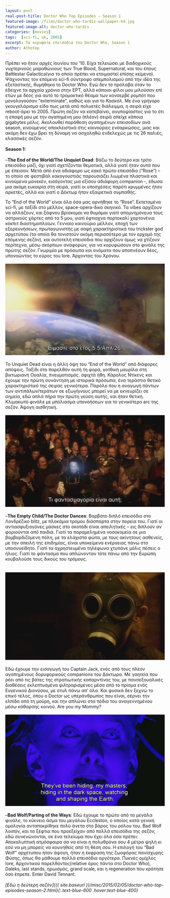 ```yaml
---
layout: post
real-post-title: Doctor Who Top Episodes – Season 1
featured-image: /films/doctor-who-tardis-wallpaper-hd.jpg
featured-image-alt: doctor-who-tardis
categories: [movies]
tags:  [sci-fi, uk, 2005]
excerpt: Τα κορυφαία επεισόδια του Doctor Who, Season 1
author: Athotep
---
```


Πρέπει να ήταν αρχές Ιουνίου του ’10. Είχα τελειώσει με διαδοχικούς νυχτερινούς μαραθώνιους των True Blood, Supernatural, και του έπους Battlestar Galactica(για το οποίο πρέπει να ετοιμαστεί επίσης κείμενο). Ψάχνοντας τον επόμενο sci-fi σύντροφο απεμπολισμού από την ιδέα της εξεταστικής, θυμήθηκα το Doctor Who. Εγώ δεν το πρόλαβα όταν το έδειχνε τα αρχαία χρόνια στην ΕΡΤ, αλλά κάποιοι φίλοι μου μιλούσαν επί ετών με δέος για αυτό το τρομακτικό θέαμα των κονσερβέ ρομπότ που μονολογούσαν “exterminate”, καθώς και για το Κασκόλ. Με ένα γρήγορο γκουγκλάρισμα είδα πως μετά από πολυετές διάλειμμα, η σειρά είχε reboot-άρει το 2005. Πρώτη σεζόν να κατεβαίνει, ανυποψίαστος για το ότι η επαφή μου με την αγαπημένη μου (πλέον) σειρά απείχε κάποια gigabytes μόλις. Ακολουθεί παράθεση αγαπημένων επεισοδίων ανά season, κινούμενος αποκλειστικά στις καινούριες ενσαρκώσεις, μιας και ακόμη δεν έχω βρει τη δύναμη να ασχοληθώ ενδελεχώς με τις 26 παλιές, κλασσικές σεζόν.  
<br>
**Season 1:**   
<br>
–**The End of the World/The Unquiet Dead**: Βάζω το δεύτερο και τρίτο επεισόδιο μαζί, όχι γιατί σχετίζονται θεματικά, αλλά γιατί ήταν αυτά που με έπεισαν. Μετά από ένα αδιάφορο ως κακό πρώτο επεισόδιο (“Rose”) – το οποίο σε φεστιβάλ κακογουστιάς παρουσιάζει λιωμένα πλαστικά και κινούμενα μανεκέν, εισάγοντας μια εξίσου αδιάφορη companion -, έδωσα μια ακόμη ευκαιρία στη σειρά, γιατί οι υποσχέσεις παρότι κρυμμένες ήταν αρκετές, αλλά και γιατί ο Δόκτωρ ήταν εξαιρετικά συμπαθής.

Το “End of the World” είναι όλα όσα μας αρνήθηκε το “Rose”. Εκτεταμένα sci-fi, με ταξίδι στο μέλλον, space-opera-δικο σκηνικό. Τα vibes αρχίζουν να αλλάζουν, και ξάφνου βρίσκομαι να θυμάμαι γιατί απομνημόνευα τους αστρικούς χάρτες από τα 5 μου, γιατί έφτιαχνα πορτοκαλί χαρτονένια κόκπιτ διαστημοπλοίων. Γενναίο καινούριο μέλλον, εποχή των εξερευνήσεων, πρωταγωνιστής με σαφή χαρακτηριστικά του trickster god αρχετύπου (τα οποία θα τονιστούν ακόμη περισσότερο με τον ερχομό της επόμενης σεζόν), και αυτοτελή επεισόδια που αρχίζουν όμως να χτίζουν περίτεχνα, μέσω σκόρπιων αναφορών, για να κορυφώσουν στο φινάλε της πρώτης σεζόν. Γνωριμία με πρόσωπα και ονόματα που αποπνέουν δέος, υπονοώντας το εύρος του lore. Άρχοντας του Χρόνου.  
<br>
![dr1](/assets/images/films/dr1.jpg)  
<br>
Το Unquiet Dead είναι η άλλη όψη του “End of the World” από διάφορες απόψεις. Ταξίδι στο παρελθόν αυτή τη φορά, γοτθική μαυρίλα στη βικτωριανή Ουαλία, πνευματισμός. σφιχτά ήθη. Κάρολος Ντίκενς και έχουμε την πρώτη συνάντηση με ιστορικά πρόσωπα, ένα τεράστιο θετικό χαρακτηριστικό της σειράς γενικότερα. Παρόλο που η αναγωγή πάντων των αντιπάλων/τεράτων σε εξωγήινους μπορεί να με εκνευρίζει σε σημεία, εδώ απλά πήρα την πρώτη γεύση αυτής, και ήταν θετική. Κλιμακωτό φινάλε με μπόλιασμα υπονοήσεων για το γενικότερο arc της σεζόν. Άψογη αισθητική.  
<br>
![dr3](/assets/images/films/dr2.jpg)  
<br>
–**The Empty Child/The Doctor Dances**: Βαρβάτο διπλό επεισόδιο στο Λονδρέζικο blitz, με πλοκάμια τρόμου διάσπαρτα στην πορεία του. Γιατί οι αντιασφυξιογόνες μάσκες στο σκοτάδι είναι απειλητικές – εις διπλούν αν φοριούνται από παιδιά. Γιατί τα παραμελημένα νοσοκομεία σε μια βομβαρδιζόμενη πόλη, με τα ελάχιστα φώτα, με τους ακίνητους ασθενείς, με την απειλή της επιδημίας, είναι υποκείμενα ενέργειας πάνω στο υποσυνείδητο. Γιατί τα αχρηστευμένα τηλέφωνα χτυπάνε μόλις πέσεις ο ήλιος. Γιατί το φάντασμα που απλώνονταν τότε πάνω από την Ευρώπη κουβαλούσε τους δικούς του τρόμους.  
<br>  
![dr3](/assets/images/films/dr3.jpg)  
<br>
Εδώ έχουμε την εισαγωγή του Captain Jack, ενός από τους πλέον αγαπημένους δορυφορικούς companions του Δόκτωρα. Με γοητεία που ρέει από τις βάτες της στρατιωτικής καπαρντίνας του, με πανσεξουαλικές διαθέσεις εκλεπτυσμένα φιλτραρισμένες μέσα από το πρίσμα ενός Ευγενικού Διονύσου, με στυλ πάνω απ’ όλα. Και φυσικά δεν ξεχνώ το επικό τέλος, όπου ο Doctor ως υπεράνθρωπος που είναι, σέρνει την ελπίδα από τη μούρη, και την απλώνει στα πόδια του αναγεννημένου μέσω κάθαρσης κοινού. Are you my Mommy?  
<br>
![dr4](/assets/images/films/dr4.jpg)  
<br>
–**Bad Wolf/Parting of the Ways**: Εδώ έχουμε το πρώτο από τα μεγάλα φινάλε, το κύκνειο άσμα του μεγάλου Eccleston, ο οποίος κατά γενική ομολογία ανταποκρίθηκε πολύ άνετα στο βάρος του ρόλου του. Bad Wolf λοιπόν, και τα ξέφτια που προεξείχαν από πολλά επεισόδια της σεζόν, εδώ συνενώνονται, σε ένα τελείωμα που έχει όλα όσα πρέπει: Αποκαλυπτική ατμόσφαιρα σα να είναι η πολυθρόνα σου 4 μέτρα ψηλή κι εσύ να μη μπορείς να κουνηθείς από τη θέση σου. Η επιλογή του “Bad Wolf” αρχέτυπου ήταν άψογη, ήταν η έκφραση της ζωοφόρας πανίσχυρης Φύσης, όπως θα μάθουμε πολλά επεισόδια αργότερα. Πυκνές ομίχλες lore, Αρχοντικού παρελθόντος(relative όρος πάντα στο Doctor Who), Daleks, last stands, ηρωισμός, grand scale, και η regeneration που κράτησε όσο έπρεπε. Enter David Tennant.  
<br>
*[Εδώ η δεύτερη σεζόν]({{ site.baseurl }}/misc/2015/02/05/doctor-who-top-episodes-season-2.html){:.text-blue-600 .hover:text-blue-400}*